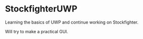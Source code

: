 # StockfighterUWP
Learning the basics of UWP and continue working on Stockfighter.

Will try to make a practical GUI.
